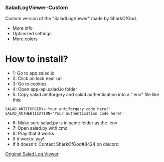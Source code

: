 ### SaladLogViewer-Custom

Custom version of the "SaladLogViewer" made by SharkOfGod. 

- More info
- Optimized settings
- More colors


# How to install?
-  1: Go to app.salad.io
-  2: Click on lock near url
-  3: Go to cookies
-  4: Open app-api.salad.io folder
-  5: Copy salad.antiforgery and salad.authentication into a ".env" file like this:

```
SALAD_ANTIFORGERY='Your antiforgery code here!'
SALAD_AUTHENTICATION='Your authentication code here!'
```

-  6: Make sure salad.py is in same folder as the .env
-  7: Open salad.py with cmd
-  8: Pray that it works
-  If it works: yay!
-  If it doesn't: Contact SharkOfGod#8424 on discord

[Original Salad Log Viewer](https://github.com/VukkyLtd/SaladLogViewer)
